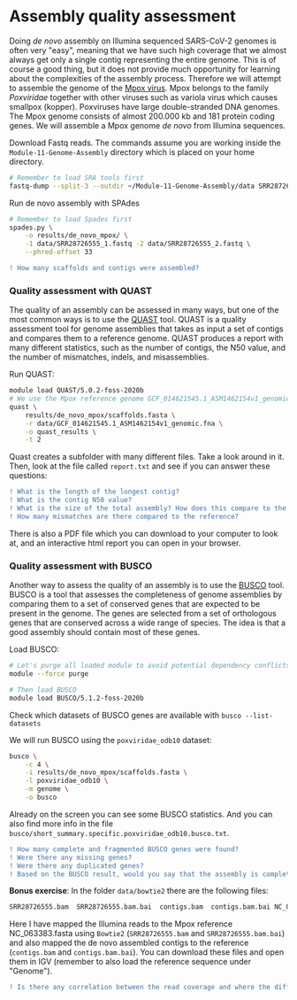 # Assembly quality assessment

Doing _de novo_ assembly on Illumina sequenced SARS-CoV-2 genomes is often very "easy", meaning that we have such high coverage that we almost always get only a single contig representing the entire genome. This is of course a good thing, but it does not provide much opportunity for learning about the complexities of the assembly process. Therefore we will attempt to assemble the genome of the [Mpox virus](https://en.wikipedia.org/wiki/Mpox). Mpox belongs to the family _Poxviridae_ together with other viruses such as variola virus which causes smallpox (kopper). Poxviruses have large double-stranded DNA genomes. The Mpox genome consists of almost 200.000 kb and 181 protein coding genes. We will assemble a Mpox genome _de novo_ from Illumina sequences.  

Download Fastq reads. The commands assume you are working inside the `Module-11-Genome-Assembly` directory which is placed on your home directory.    
```bash
# Remember to load SRA tools first
fastq-dump --split-3 --outdir ~/Module-11-Genome-Assembly/data SRR28726555
```

Run de novo assembly with SPAdes
```bash
# Remember to load Spades first 
spades.py \
    -o results/de_novo_mpox/ \
    -1 data/SRR28726555_1.fastq -2 data/SRR28726555_2.fastq \
    --phred-offset 33
```

```diff
! How many scaffolds and contigs were assembled?
```

### Quality assessment with QUAST
The quality of an assembly can be assessed in many ways, but one of the most common ways is to use the [QUAST](http://quast.sourceforge.net/) tool. QUAST is a quality assessment tool for genome assemblies that takes as input a set of contigs and compares them to a reference genome. QUAST produces a report with many different statistics, such as the number of contigs, the N50 value, and the number of mismatches, indels, and misassemblies.

Run QUAST:
```bash
module load QUAST/5.0.2-foss-2020b
# We use the Mpox reference genome GCF_014621545.1_ASM1462154v1_genomic.fna for comparison
quast \
    results/de_novo_mpox/scaffolds.fasta \
    -r data/GCF_014621545.1_ASM1462154v1_genomic.fna \
    -o quast_results \
    -t 2 
```
Quast creates a subfolder with many different files. Take a look around in it. Then, look at the file called `report.txt` and see if you can answer these questions:  

```diff
! What is the length of the longest contig?
! What is the contig N50 value?
! What is the size of the total assembly? How does this compare to the reference genome? How large fraction of the reference genome is covered (coverage breadth)?
! How many mismatches are there compared to the reference?
```  

There is also a PDF file which you can download to your computer to look at, and an interactive html report you can open in your browser.


### Quality assessment with BUSCO
Another way to assess the quality of an assembly is to use the [BUSCO](https://busco.ezlab.org/) tool. BUSCO is a tool that assesses the completeness of genome assemblies by comparing them to a set of conserved genes that are expected to be present in the genome. The genes are selected from a set of orthologous genes that are conserved across a wide range of species. The idea is that a good assembly should contain most of these genes.

Load BUSCO:
```bash
# Let's purge all loaded module to avoid potential dependency conflicts
module --force purge

# Then load BUSCO
module load BUSCO/5.1.2-foss-2020b
```

Check which datasets of BUSCO genes are available with `busco --list-datasets`

We will run BUSCO using the `poxviridae_odb10` dataset:  

```bash
busco \
    -c 4 \
    -i results/de_novo_mpox/scaffolds.fasta \
    -l poxviridae_odb10 \
    -m genome \
    -o busco
```  

Already on the screen you can see some BUSCO statistics. And you can also find more info in the file `busco/short_summary.specific.poxviridae_odb10.busco.txt`.   

```diff
! How many complete and fragmented BUSCO genes were found?
! Were there any missing genes?
! Were there any duplicated genes?
! Based on the BUSCO result, would you say that the assembly is complete?
```  

**Bonus exercise**: In the folder `data/bowtie2` there are the following files:
```bash
SRR28726555.bam  SRR28726555.bam.bai  contigs.bam  contigs.bam.bai NC_063383.fasta 
```  
Here I have mapped the Illumina reads to the Mpox reference NC_063383.fasta using `Bowtie2` (`SRR28726555.bam` and `SRR28726555.bam.bai`) and also mapped the de novo assembled contigs to the reference (`contigs.bam` and `contigs.bam.bai`). You can download these files and open them in IGV (remember to also load the reference sequence under "Genome"). 
```diff
! Is there any correlation between the read coverage and where the different contigs have been assembled?   
```
